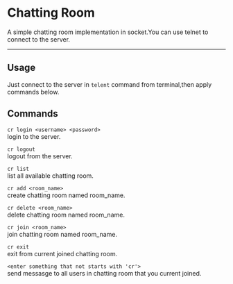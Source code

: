 # Chatting Room
A simple chatting room implementation in socket.You can use telnet to connect to the server.
***

## Usage
Just connect to the server in `telent` command from terminal,then apply commands below.

## Commands
`cr login <username> <password>`  
login to the server.  

`cr logout`  
logout from the server.

`cr list`  
list all available chatting room.

`cr add <room_name>`  
create chatting room named room_name.

`cr delete <room_name>`  
delete chatting room named room_name.

`cr join <room_name>`  
join chatting room named room_name.

`cr exit`  
exit from current joined chatting room.

`<enter something that not starts with 'cr'>`  
send messasge to all users in chatting room that you current joined.